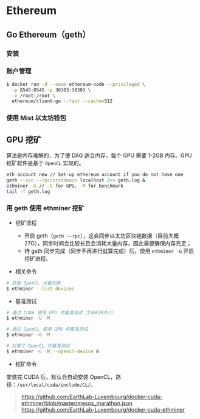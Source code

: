 # Ethereum

## Go Ethereum（geth）

### 安装


### 账户管理

```bash
$ docker run -d --name ethereum-node --privileged \
  -p 8545:8545 -p 30303:30303 \
  -v /root:/root \
  ethereum/client-go --fast --cache=512
```


### 使用 Mist 以太坊钱包


## GPU 挖矿

算法是内存难解的，为了使 DAG 适合内存，每个 GPU 需要 1-2GB 内存。GPU 挖矿软件是基于 `OpenCL` 实现的。

```bash
eth account new // Set-up ethereum account if you do not have one
geth --rpc --rpccorsdomain localhost 2>> geth.log &
ethminer -G // -G for GPU, -M for benchmark
tail -f geth.log
```

### 用 geth 使用 ethminer 挖矿

* 挖矿流程

  * 开启 geth（`geth --rpc`），这会同步以太坊区块链数据（目前大概 27G），同步时间会比较长且会消耗大量内存，因此需要确保内存充足；
  * 待 geth 同步完成（同步不再进行就算完成）后，使用 `ethminer -G` 开启挖矿进程。

* 相关命令

```bash
# 获取 OpenCL 设备列表
$ ethminer --list-devices
```

* 基准测试

```bash
# 通过 CUDA 使用 GPU 作基准测试（126839357）
$ ethminer -U -M

# 通过 OpenCL 使用 GPU 作基准测试
$ ethminer -G -M

# 对某个 OpenCL 作基准测试
$ ethminer -G -M --opencl-device 0
```

* 挖矿命令

安装完 CUDA 后，默认会自动安装 OpenCL，路径：`/usr/local/cuda/include/CL/`。

> https://github.com/EarthLab-Luxembourg/docker-cuda-ethminer/blob/master/mesos_marathon.json
> https://github.com/EarthLab-Luxembourg/docker-cuda-ethminer